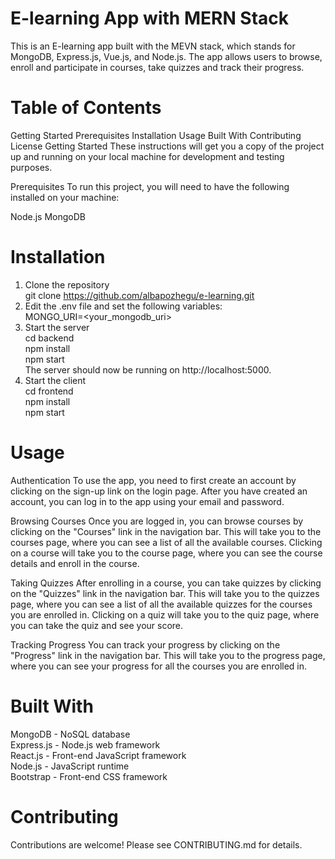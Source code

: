 # E-learning App with MERN Stack
This is an E-learning app built with the MEVN stack, which stands for MongoDB, Express.js, Vue.js, and Node.js. The app allows users to browse, enroll and participate in courses, take quizzes and track their progress.

# Table of Contents
Getting Started
Prerequisites
Installation
Usage
Built With
Contributing
License
Getting Started
These instructions will get you a copy of the project up and running on your local machine for development and testing purposes.

Prerequisites
To run this project, you will need to have the following installed on your machine:

Node.js
MongoDB
# Installation
1. Clone the repository  
git clone https://github.com/albapozhegu/e-learning.git
2. Edit the .env file and set the following variables:  
MONGO_URI=<your_mongodb_uri>
2. Start the server  
cd backend  
npm install  
npm start  
The server should now be running on http://localhost:5000.
4. Start the client  
cd frontend  
npm install  
npm start

# Usage
Authentication
To use the app, you need to first create an account by clicking on the sign-up link on the login page. After you have created an account, you can log in to the app using your email and password.

Browsing Courses
Once you are logged in, you can browse courses by clicking on the "Courses" link in the navigation bar. This will take you to the courses page, where you can see a list of all the available courses. Clicking on a course will take you to the course page, where you can see the course details and enroll in the course.

Taking Quizzes
After enrolling in a course, you can take quizzes by clicking on the "Quizzes" link in the navigation bar. This will take you to the quizzes page, where you can see a list of all the available quizzes for the courses you are enrolled in. Clicking on a quiz will take you to the quiz page, where you can take the quiz and see your score.

Tracking Progress
You can track your progress by clicking on the "Progress" link in the navigation bar. This will take you to the progress page, where you can see your progress for all the courses you are enrolled in.

# Built With
MongoDB - NoSQL database  
Express.js - Node.js web framework  
React.js - Front-end JavaScript framework  
Node.js - JavaScript runtime  
Bootstrap - Front-end CSS framework

# Contributing
Contributions are welcome! Please see CONTRIBUTING.md for details.
